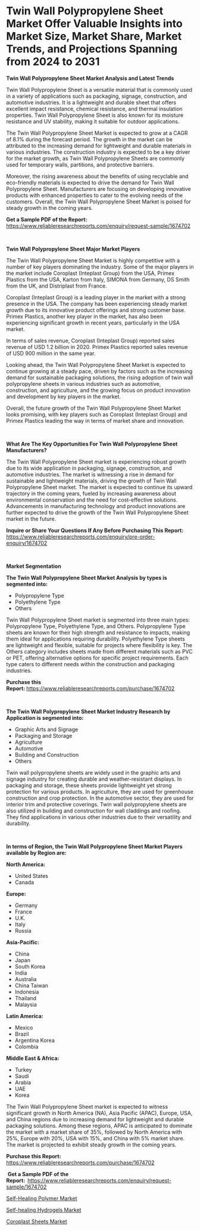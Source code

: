 <p><h1>Twin Wall Polypropylene Sheet Market Offer Valuable Insights into Market Size, Market Share, Market Trends, and Projections Spanning from 2024 to 2031</h1></p><p><strong>Twin Wall Polypropylene Sheet Market Analysis and Latest Trends</strong></p>
<p><p>Twin Wall Polypropylene Sheet is a versatile material that is commonly used in a variety of applications such as packaging, signage, construction, and automotive industries. It is a lightweight and durable sheet that offers excellent impact resistance, chemical resistance, and thermal insulation properties. Twin Wall Polypropylene Sheet is also known for its moisture resistance and UV stability, making it suitable for outdoor applications.</p><p>The Twin Wall Polypropylene Sheet Market is expected to grow at a CAGR of 8.1% during the forecast period. The growth in the market can be attributed to the increasing demand for lightweight and durable materials in various industries. The construction industry is expected to be a key driver for the market growth, as Twin Wall Polypropylene Sheets are commonly used for temporary walls, partitions, and protective barriers.</p><p>Moreover, the rising awareness about the benefits of using recyclable and eco-friendly materials is expected to drive the demand for Twin Wall Polypropylene Sheet. Manufacturers are focusing on developing innovative products with enhanced properties to cater to the evolving needs of the customers. Overall, the Twin Wall Polypropylene Sheet Market is poised for steady growth in the coming years.</p></p>
<p><strong>Get a Sample PDF of the Report:&nbsp;</strong> <a href="https://www.reliableresearchreports.com/enquiry/request-sample/1674702">https://www.reliableresearchreports.com/enquiry/request-sample/1674702</a></p>
<p>&nbsp;</p>
<p><strong>Twin Wall Polypropylene Sheet Major Market Players</strong></p>
<p><p>The Twin Wall Polypropylene Sheet Market is highly competitive with a number of key players dominating the industry. Some of the major players in the market include Coroplast (Inteplast Group) from the USA, Primex Plastics from the USA, Karton from Italy, SIMONA from Germany, DS Smith from the UK, and Distriplast from France.</p><p>Coroplast (Inteplast Group) is a leading player in the market with a strong presence in the USA. The company has been experiencing steady market growth due to its innovative product offerings and strong customer base. Primex Plastics, another key player in the market, has also been experiencing significant growth in recent years, particularly in the USA market.</p><p>In terms of sales revenue, Coroplast (Inteplast Group) reported sales revenue of USD 1.2 billion in 2020. Primex Plastics reported sales revenue of USD 900 million in the same year.</p><p>Looking ahead, the Twin Wall Polypropylene Sheet Market is expected to continue growing at a steady pace, driven by factors such as the increasing demand for sustainable packaging solutions, the rising adoption of twin wall polypropylene sheets in various industries such as automotive, construction, and agriculture, and the growing focus on product innovation and development by key players in the market.</p><p>Overall, the future growth of the Twin Wall Polypropylene Sheet Market looks promising, with key players such as Coroplast (Inteplast Group) and Primex Plastics leading the way in terms of market share and innovation.</p></p>
<p>&nbsp;</p>
<p><strong>What Are The Key Opportunities For Twin Wall Polypropylene Sheet Manufacturers?</strong></p>
<p><p>The Twin Wall Polypropylene Sheet market is experiencing robust growth due to its wide application in packaging, signage, construction, and automotive industries. The market is witnessing a rise in demand for sustainable and lightweight materials, driving the growth of Twin Wall Polypropylene Sheet market. The market is expected to continue its upward trajectory in the coming years, fueled by increasing awareness about environmental conservation and the need for cost-effective solutions. Advancements in manufacturing technology and product innovations are further expected to drive the growth of the Twin Wall Polypropylene Sheet market in the future.</p></p>
<p><strong>Inquire or Share Your Questions If Any Before Purchasing This Report:</strong> <a href="https://www.reliableresearchreports.com/enquiry/pre-order-enquiry/1674702">https://www.reliableresearchreports.com/enquiry/pre-order-enquiry/1674702</a></p>
<p>&nbsp;</p>
<p><strong>Market Segmentation</strong></p>
<p><strong>The Twin Wall Polypropylene Sheet Market Analysis by types is segmented into:</strong></p>
<p><ul><li>Polypropylene Type</li><li>Polyethylene Type</li><li>Others</li></ul></p>
<p><p>Twin Wall Polypropylene Sheet market is segmented into three main types: Polypropylene Type, Polyethylene Type, and Others. Polypropylene Type sheets are known for their high strength and resistance to impacts, making them ideal for applications requiring durability. Polyethylene Type sheets are lightweight and flexible, suitable for projects where flexibility is key. The Others category includes sheets made from different materials such as PVC or PET, offering alternative options for specific project requirements. Each type caters to different needs within the construction and packaging industries.</p></p>
<p><strong>Purchase this Report:&nbsp;</strong><a href="https://www.reliableresearchreports.com/purchase/1674702">https://www.reliableresearchreports.com/purchase/1674702</a></p>
<p>&nbsp;</p>
<p><strong>The Twin Wall Polypropylene Sheet Market Industry Research by Application is segmented into:</strong></p>
<p><ul><li>Graphic Arts and Signage</li><li>Packaging and Storage</li><li>Agriculture</li><li>Automotive</li><li>Building and Construction</li><li>Others</li></ul></p>
<p><p>Twin wall polypropylene sheets are widely used in the graphic arts and signage industry for creating durable and weather-resistant displays. In packaging and storage, these sheets provide lightweight yet strong protection for various products. In agriculture, they are used for greenhouse construction and crop protection. In the automotive sector, they are used for interior trim and protective coverings. Twin wall polypropylene sheets are also utilized in building and construction for wall claddings and roofing. They find applications in various other industries due to their versatility and durability.</p></p>
<p>&nbsp;</p>
<p><strong>In terms of Region, the Twin Wall Polypropylene Sheet Market Players available by Region are:</strong></p>
<p>
    <p> <strong> North America: </strong>
        <ul>
            <li>United States</li>
            <li>Canada</li>
        </ul>
        </p> 
    <p> <strong> Europe: </strong>
        <ul>
            <li>Germany</li>
            <li>France</li>
            <li>U.K.</li>
            <li>Italy</li>
            <li>Russia</li>
        </ul>
        </p> 
    <p> <strong> Asia-Pacific: </strong>
        <ul>
            <li>China</li>
            <li>Japan</li>
            <li>South Korea</li>
            <li>India</li>
            <li>Australia</li>
            <li>China Taiwan</li>
            <li>Indonesia</li>
            <li>Thailand</li>
            <li>Malaysia</li>
        </ul>
        </p> 
    <p> <strong> Latin America: </strong>
        <ul>
            <li>Mexico</li>
            <li>Brazil</li>
            <li>Argentina Korea</li>
            <li>Colombia</li>
        </ul>
        </p> 
    <p> <strong> Middle East & Africa: </strong>
        <ul>
            <li>Turkey</li>
            <li>Saudi</li>
            <li>Arabia</li>
            <li>UAE</li>
            <li>Korea</li>
        </ul>
    </p>
    </p>
<p><p>The Twin Wall Polypropylene Sheet market is expected to witness significant growth in North America (NA), Asia Pacific (APAC), Europe, USA, and China regions due to increasing demand for lightweight and durable packaging solutions. Among these regions, APAC is anticipated to dominate the market with a market share of 35%, followed by North America with 25%, Europe with 20%, USA with 15%, and China with 5% market share. The market is projected to exhibit steady growth in the coming years.</p></p>
<p><strong>Purchase this Report: </strong><a href="https://www.reliableresearchreports.com/purchase/1674702">https://www.reliableresearchreports.com/purchase/1674702</a></p>
<p>&nbsp;<strong>Get a Sample PDF of the Report:&nbsp;&nbsp;</strong><a href="https://www.reliableresearchreports.com/enquiry/request-sample/1674702">https://www.reliableresearchreports.com/enquiry/request-sample/1674702</a></p>
<p><strong></strong></p>
<p><p><a href="https://view.publitas.com/reportprime-1/self-healing-polymer-market-size-evaluating-its-market-trends-growth-and-projections-2024-2031/">Self-Healing Polymer Market</a></p><p><a href="https://view.publitas.com/reportprime-1/self-healing-hydrogels-market-centers-on-aspects-such-as-market-growth-market-share-market-opportunity-and-projected-forecasts-spanning-from-2024-to-2031/">Self-healing Hydrogels Market</a></p><p><a href="https://github.com/nancykennedykellievqfqt2/Market-Research-Report-List-1/blob/main/coroplast-sheets-market.md">Coroplast Sheets Market</a></p></p>